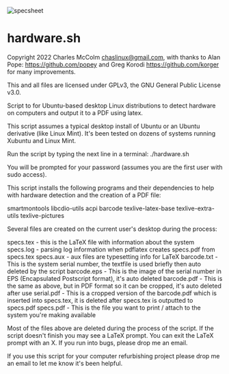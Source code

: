 ![specsheet](https://github.com/chaslinux/hardware.sh/assets/97259120/dbe65ec3-b93d-4c59-9a7b-51e1db569c8e)

# hardware.sh
Copyright 2022 Charles McColm <chaslinux@gmail.com>, 
with thanks to Alan Pope: https://github.com/popey and Greg Korodi https://github.com/korger for many improvements.

This and all files are licensed under GPLv3, the GNU General Public License v3.0.

Script to for Ubuntu-based desktop Linux distributions to detect hardware on computers and output it to a PDF using latex.

This script assumes a typical desktop install of Ubuntu or an Ubuntu derivative (like Linux Mint). It's been tested on dozens of systems 
running Xubuntu and Linux Mint.

Run the script by typing the next line in a terminal:
./hardware.sh

You will be prompted for your password (assumes you are the first user with sudo access).

This script installs the following programs and their dependencies to help with hardware detection and the creation of a PDF file:

smartmontools
libcdio-utils
acpi
barcode
texlive-latex-base
texlive-extra-utils
texlive-pictures

Several files are created on the current user's desktop during the process:

specs.tex - this is the LaTeX file with information about the system
specs.log - parsing log information when pdflatex creates specs.pdf from specs.tex
specs.aux - aux files are typesetting info for LaTeX
barcode.txt - This is the system serial number, the textfile is used briefly then auto deleted by the script
barcode.eps - This is the image of the serial number in EPS (Encapsulated Postscript format), it's auto deleted
barcode.pdf - This is the same as above, but in PDF format so it can be cropped, it's auto deleted after use
serial.pdf - This is a cropped version of the barcode.pdf which is inserted into specs.tex, it is deleted after 
specs.tex is outputted to specs.pdf
specs.pdf - This is the file you want to print / attach to the system you're making available

Most of the files above are deleted during the process of the script. If the script doesn't finish you may see a
LaTeX prompt. You can exit the LaTeX prompt with an X. If you run into bugs, please drop me an email.

If you use this script for your computer refurbishing project please drop me an email to let me know it's been helpful.
